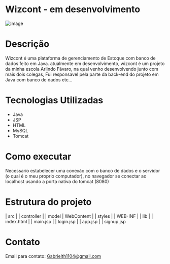 # Wizcont - em desenvolvimento

![image](https://github.com/Ypestiss/wizcount/assets/106290708/80dcb1aa-1d00-4956-8e39-76812fe4b192)

# Descrição
Wizcont é uma plataforma de gerenciamento de Estoque com banco de dados feito em Java. 
atualmente em desenvolvimento, wizcont é um projeto da minha escola Arlindo Fávaro, na qual venho desenvolvendo junto com mais dois colegas, Fui responsavel pela parte da
back-end do projeto em Java com banco de dados etc...

# Tecnologias Utilizadas
- Java
- JSP 
- HTML
- MySQL
- Tomcat

# Como executar
Necessario estabelecer uma conexão com o banco de dados e o servidor (o qual é o meu proprio computador), no navegador se conectar ao localhost usando a porta nativa do tomcat (8080)

# Estrutura do projeto

| src
| | controller
| | model
|  WebContent
| | styles
| | WEB-INF
| | lib
| | index.html
| | main.jsp
| | login.jsp
| | app.jsp
| | signup.jsp 

# Contato
Email para contato: Gabrielth1104@gmail.com
